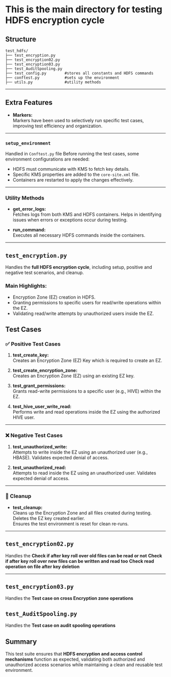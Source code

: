 # This is the main directory for testing HDFS encryption cycle 

## Structure
```
test_hdfs/
├── test_encryption.py
├── test_encryption02.py  
├── test_encryption03.py
├── test_AuditSpooling.py
├── test_config.py        #stores all constants and HDFS commands
├── conftest.py           #sets up the environment
├── utils.py              #utility methods

```

---

## Extra Features

- **Markers:**  
  Markers have been used to selectively run specific test cases, improving test efficiency and organization.

---

### `setup_environment`

Handled in `Conftest.py` file
Before running the test cases, some environment configurations are needed:
- HDFS must communicate with KMS to fetch key details.
- Specific KMS properties are added to the `core-site.xml` file.
- Containers are restarted to apply the changes effectively.

---

### Utility Methods

- **get_error_logs:**  
  Fetches logs from both KMS and HDFS containers. Helps in identifying issues when errors or exceptions occur during testing.

- **run_command:**  
  Executes all necessary HDFS commands inside the containers.

---

## `test_encryption.py`

Handles the **full HDFS encryption cycle**, including setup, positive and negative test scenarios, and cleanup.

### Main Highlights:
- Encryption Zone (EZ) creation in HDFS.
- Granting permissions to specific users for read/write operations within the EZ.
- Validating read/write attempts by unauthorized users inside the EZ.


## Test Cases

### ✅ Positive Test Cases

1. **test_create_key:**  
   Creates an Encryption Zone (EZ) Key which is required to create an EZ.
   
2. **test_create_encryption_zone:**  
   Creates an Encryption Zone (EZ) using an existing EZ key.

3. **test_grant_permissions:**  
   Grants read-write permissions to a specific user (e.g., HIVE) within the EZ.

4. **test_hive_user_write_read:**  
   Performs write and read operations inside the EZ using the authorized HIVE user.

---

### ❌ Negative Test Cases

1. **test_unauthorized_write:**  
   Attempts to write inside the EZ using an unauthorized user (e.g., HBASE). Validates expected denial of access.

2. **test_unauthorized_read:**  
   Attempts to read inside the EZ using an unauthorized user. Validates expected denial of access.

---

### 🧹 Cleanup

- **test_cleanup:**  
  Cleans up the Encryption Zone and all files created during testing.
  Deletes the EZ key created earlier.  
  Ensures the test environment is reset for clean re-runs.

---

## `test_encryption02.py`

Handles the **Check if after key roll over old files can be read or not**
            **Check if after key roll over new files can be written and read too**
            **Check read operation on file after key deletion**
         
---

## `test_encryption03.py`

Handles the **Test case on cross Encryption zone operations**

## `test_AuditSpooling.py`

Handles the **Test case on audit spooling operations**

## Summary

This test suite ensures that **HDFS encryption and access control mechanisms** function as expected, validating both authorized and unauthorized access scenarios while maintaining a clean and reusable test environment.
